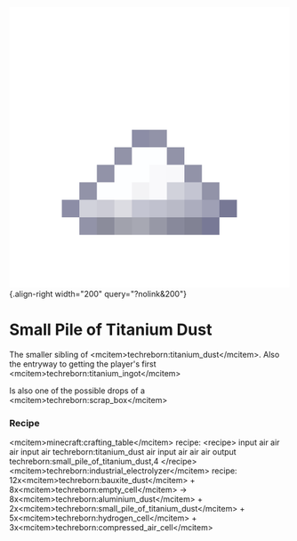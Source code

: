![Titanium Dust](/media/mods/techreborn/small_pile_of_titanium_dust.png){.align-right width="200" query="?nolink&200"}

# Small Pile of Titanium Dust

The smaller sibling of \<mcitem\>techreborn:titanium_dust\</mcitem\>. Also the entryway to getting the player's first \<mcitem\>techreborn:titanium_ingot\</mcitem\>

Is also one of the possible drops of a \<mcitem\>techreborn:scrap_box\</mcitem\>

### Recipe

\<mcitem\>minecraft:crafting_table\</mcitem\> recipe: \<recipe\> input air air air input air techreborn:titanium_dust air input air air air output techreborn:small_pile_of_titanium_dust,4 \</recipe\>\
\<mcitem\>techreborn:industrial_electrolyzer\</mcitem\> recipe:\
12x\<mcitem\>techreborn:bauxite_dust\</mcitem\> + 8x\<mcitem\>techreborn:empty_cell\</mcitem\> -\> 8x\<mcitem\>techreborn:aluminium_dust\</mcitem\> + 2x\<mcitem\>techreborn:small_pile_of_titanium_dust\</mcitem\> + 5x\<mcitem\>techreborn:hydrogen_cell\</mcitem\> + 3x\<mcitem\>techreborn:compressed_air_cell\</mcitem\>
